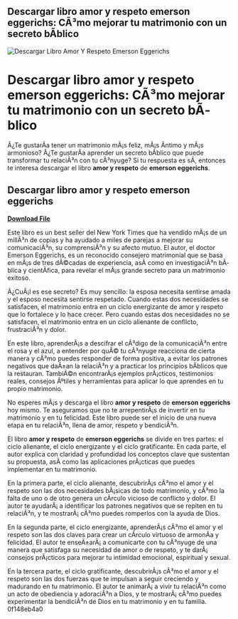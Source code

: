 ## Descargar libro amor y respeto emerson eggerichs: CÃ³mo mejorar tu matrimonio con un secreto bÃ­blico

 
![Descargar Libro Amor Y Respeto Emerson Eggerichs](https://a.academia-assets.com/images/open-graph-icons/fb-paper.gif)

 
# Descargar libro amor y respeto emerson eggerichs: CÃ³mo mejorar tu matrimonio con un secreto bÃ­blico
  
Â¿Te gustarÃ­a tener un matrimonio mÃ¡s feliz, mÃ¡s Ã­ntimo y mÃ¡s armonioso? Â¿Te gustarÃ­a aprender un secreto bÃ­blico que puede transformar tu relaciÃ³n con tu cÃ³nyuge? Si tu respuesta es sÃ­, entonces te interesa descargar el libro **amor y respeto** de **emerson eggerichs**.
 
## Descargar libro amor y respeto emerson eggerichs


[**Download File**](https://walllowcopo.blogspot.com/?download=2tMicj)

  
Este libro es un best seller del New York Times que ha vendido mÃ¡s de un millÃ³n de copias y ha ayudado a miles de parejas a mejorar su comunicaciÃ³n, su comprensiÃ³n y su afecto mutuo. El autor, el doctor Emerson Eggerichs, es un reconocido consejero matrimonial que se basa en mÃ¡s de tres dÃ©cadas de experiencia, asÃ­ como en investigaciÃ³n bÃ­blica y cientÃ­fica, para revelar el mÃ¡s grande secreto para un matrimonio exitoso.
  
Â¿CuÃ¡l es ese secreto? Es muy sencillo: la esposa necesita sentirse amada y el esposo necesita sentirse respetado. Cuando estas dos necesidades se satisfacen, el matrimonio entra en un ciclo energizante de amor y respeto que lo fortalece y lo hace crecer. Pero cuando estas dos necesidades no se satisfacen, el matrimonio entra en un ciclo alienante de conflicto, frustraciÃ³n y dolor.
  
En este libro, aprenderÃ¡s a descifrar el cÃ³digo de la comunicaciÃ³n entre el rosa y el azul, a entender por quÃ© tu cÃ³nyuge reacciona de cierta manera y cÃ³mo puedes responder de forma positiva, a evitar los patrones negativos que daÃ±an la relaciÃ³n y a practicar los principios bÃ­blicos que la restauran. TambiÃ©n encontrarÃ¡s ejemplos prÃ¡cticos, testimonios reales, consejos Ãºtiles y herramientas para aplicar lo que aprendes en tu propio matrimonio.
  
No esperes mÃ¡s y descarga el libro **amor y respeto** de **emerson eggerichs** hoy mismo. Te aseguramos que no te arrepentirÃ¡s de invertir en tu matrimonio y en tu felicidad. Este libro puede ser el inicio de una nueva etapa en tu relaciÃ³n, llena de amor, respeto y bendiciÃ³n.
  
El libro **amor y respeto** de **emerson eggerichs** se divide en tres partes: el ciclo alienante, el ciclo energizante y el ciclo gratificante. En cada parte, el autor explica con claridad y profundidad los conceptos clave que sustentan su propuesta, asÃ­ como las aplicaciones prÃ¡cticas que puedes implementar en tu matrimonio.
  
En la primera parte, el ciclo alienante, descubrirÃ¡s cÃ³mo el amor y el respeto son las dos necesidades bÃ¡sicas de todo matrimonio, y cÃ³mo la falta de uno o de otro genera un cÃ­rculo vicioso de conflicto y dolor. El autor te ayudarÃ¡ a identificar los patrones negativos que se repiten en tu relaciÃ³n, y te mostrarÃ¡ cÃ³mo puedes romperlos con la ayuda de Dios.
  
En la segunda parte, el ciclo energizante, aprenderÃ¡s cÃ³mo el amor y el respeto son las dos claves para crear un cÃ­rculo virtuoso de armonÃ­a y felicidad. El autor te enseÃ±arÃ¡ a comunicarte con tu cÃ³nyuge de una manera que satisfaga su necesidad de amor o de respeto, y te darÃ¡ consejos prÃ¡cticos para mejorar tu intimidad emocional, espiritual y sexual.
  
En la tercera parte, el ciclo gratificante, descubrirÃ¡s cÃ³mo el amor y el respeto son las dos fuerzas que te impulsan a seguir creciendo y madurando en tu matrimonio. El autor te animarÃ¡ a vivir tu relaciÃ³n como un acto de obediencia y adoraciÃ³n a Dios, y te mostrarÃ¡ cÃ³mo puedes experimentar la bendiciÃ³n de Dios en tu matrimonio y en tu familia.
 0f148eb4a0
